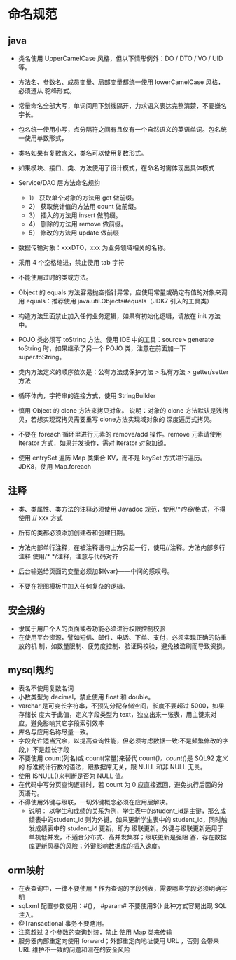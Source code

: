 # 命名规范

## java

- 类名使用 UpperCamelCase 风格，但以下情形例外：DO / DTO / VO / UID 等。 

- 方法名、参数名、成员变量、局部变量都统一使用 lowerCamelCase 风格，必须遵从 驼峰形式。

- 常量命名全部大写，单词间用下划线隔开，力求语义表达完整清楚，不要嫌名字长。

- 包名统一使用小写，点分隔符之间有且仅有一个自然语义的英语单词。包名统一使用单数形式，

- 类名如果有复数含义，类名可以使用复数形式。 

- 如果模块、接口、类、方法使用了设计模式，在命名时需体现出具体模式

- Service/DAO 层方法命名规约    
  - 1） 获取单个对象的方法用 get 做前缀。    
  - 2） 获取统计值的方法用 count 做前缀。
  - 3） 插入的方法用 insert 做前缀。  
  - 4） 删除的方法用 remove 做前缀。   
  - 5） 修改的方法用 update 做前缀
- 数据传输对象：xxxDTO，xxx 为业务领域相关的名称。 
- 采用 4 个空格缩进，禁止使用 tab 字符
- 不能使用过时的类或方法。 
- Object 的 equals 方法容易抛空指针异常，应使用常量或确定有值的对象来调用 equals：推荐使用 java.util.Objects#equals（JDK7 引入的工具类） 
- 构造方法里面禁止加入任何业务逻辑，如果有初始化逻辑，请放在 init 方法中。 
- POJO 类必须写 toString 方法。使用 IDE 中的工具：source> generate toString 时，如果继承了另一个 POJO 类，注意在前面加一下 super.toString。 
- 类内方法定义的顺序依次是：公有方法或保护方法 > 私有方法 > getter/setter 方法
- 循环体内，字符串的连接方式，使用 StringBuilder 
- 慎用 Object 的 clone 方法来拷贝对象。 说明：对象的 clone 方法默认是浅拷贝，若想实现深拷贝需要重写 clone方法实现域对象的 深度遍历式拷贝。 
- 不要在 foreach 循环里进行元素的 remove/add 操作。remove 元素请使用 Iterator 方式，如果并发操作，需对 Iterator 对象加锁。 
- 使用 entrySet 遍历 Map 类集合 KV，而不是 keySet 方式进行遍历。 JDK8，使用 Map.foreach 
## 注释
- 类、类属性、类方法的注释必须使用 Javadoc 规范，使用/**内容*/格式，不得使用 // xxx 方式

- 所有的类都必须添加创建者和创建日期。 
- 方法内部单行注释，在被注释语句上方另起一行，使用//注释。方法内部多行注释 使用/* */注释，注意与代码对齐
- 后台输送给页面的变量必须加$!{var}——中间的感叹号。 
- 不要在视图模板中加入任何复杂的逻辑。 

## 安全规约

- 隶属于用户个人的页面或者功能必须进行权限控制校验
- 在使用平台资源，譬如短信、邮件、电话、下单、支付，必须实现正确的防重放的机 制，如数量限制、疲劳度控制、验证码校验，避免被滥刷而导致资损。  

## mysql规约

- 表名不使用复数名词
- 小数类型为 decimal，禁止使用 float 和 double。 
- varchar 是可变长字符串，不预先分配存储空间，长度不要超过 5000，如果存储长 度大于此值，定义字段类型为 text，独立出来一张表，用主键来对应，避免影响其它字段索引效率
- 库名与应用名称尽量一致。 
- 字段允许适当冗余，以提高查询性能，但必须考虑数据一致:不是频繁修改的字段,）不是超长字段
- 不要使用 count(列名)或 count(常量)来替代 count(*)，count(*)是 SQL92 定义的 标准统计行数的语法，跟数据库无关，跟 NULL 和非 NULL 无关。 
- 使用 ISNULL()来判断是否为 NULL 值。 
- 在代码中写分页查询逻辑时，若 count 为 0 应直接返回，避免执行后面的分页语句。 
- 不得使用外键与级联，一切外键概念必须在应用层解决。 
  - 说明： 以学生和成绩的关系为例，学生表中的student_id是主键，那么成绩表中的student_id 则为外键。如果更新学生表中的 student_id，同时触发成绩表中的 student_id 更新，即为 级联更新。外键与级联更新适用于单机低并发，不适合分布式、高并发集群；级联更新是强阻 塞，存在数据库更新风暴的风险；外键影响数据库的插入速度。 

## orm映射

- 在表查询中，一律不要使用 * 作为查询的字段列表，需要哪些字段必须明确写明
- sql.xml 配置参数使用：#{}， #param# 不要使用${} 此种方式容易出现 SQL 注入。
- @Transactional 事务不要瞎用。
- 注意超过 2 个参数的查询封装，禁止 使用 Map 类来传输
- 服务器内部重定向使用 forward；外部重定向地址使用 URL ，否则 会带来 URL 维护不一致的问题和潜在的安全风险